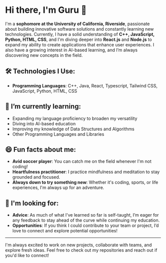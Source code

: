 # Hi there, I'm Guru 👋

I'm a **sophomore at the University of California, Riverside**, passionate about building innovative software solutions and constantly learning new technologies. Currently, I have a solid understanding of **C++, JavaScript, Python, HTML, CSS**, and I'm diving deeper into **React.js** and **Node.js** to expand my ability to create applications that enhance user experiences. I also have a growing interest in AI-based learning, and I’m always discovering new concepts in the field.

## 🛠️ Technologies I Use:
- **Programming Languages**: C++, Java, React, Typescript, Tailwind CSS, JavaScript, Python, HTML, CSS

## 🌱 I’m currently learning:
- Expanding my language proficiency to broaden my versatility
- Diving into AI-based education
- Improving my knowledge of Data Structures and Algorithms
- Other Programming Languages and Libraries

## 😄 Fun facts about me:
- **Avid soccer player**: You can catch me on the field whenever I'm not coding!
- **Heartfulness practitioner**: I practice mindfulness and meditation to stay grounded and focused.
- **Always down to try something new**: Whether it's coding, sports, or life experiences, I'm always up for an adventure.

## 💬 I'm looking for:
- **Advice**: As much of what I've learned so far is self-taught, I’m eager for any feedback to stay ahead of the curve while continuing my education.
- **Opportunities**: If you think I could contribute to your team or project, I’d love to connect and explore potential opportunities!

---

I'm always excited to work on new projects, collaborate with teams, and explore fresh ideas. Feel free to check out my repositories and reach out if you'd like to connect!
